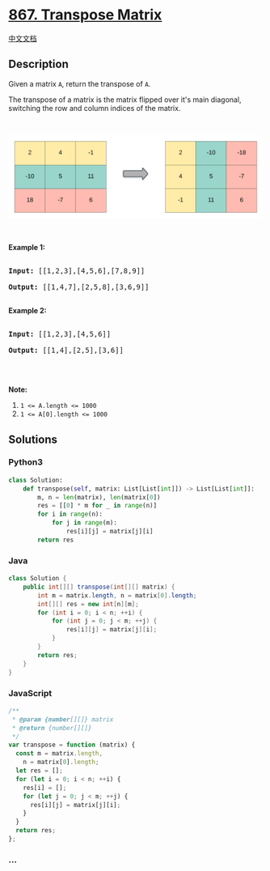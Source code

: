 # [867. Transpose Matrix](https://leetcode.com/problems/transpose-matrix)

[中文文档](/solution/0800-0899/0867.Transpose%20Matrix/README.md)

## Description

<p>Given a&nbsp;matrix <code>A</code>, return the transpose of <code>A</code>.</p>

<p>The transpose of a matrix is the matrix flipped over it&#39;s main diagonal, switching the row and column indices of the matrix.</p>

<br>

![](./images/hint_transpose.png)

<p>&nbsp;</p>

<div>

<p><strong>Example 1:</strong></p>

<pre>

<strong>Input: </strong><span id="example-input-1-1">[[1,2,3],[4,5,6],[7,8,9]]</span>

<strong>Output: </strong><span id="example-output-1">[[1,4,7],[2,5,8],[3,6,9]]</span>

</pre>

<div>

<p><strong>Example 2:</strong></p>

<pre>

<strong>Input: </strong><span id="example-input-2-1">[[1,2,3],[4,5,6]]</span>

<strong>Output: </strong><span id="example-output-2">[[1,4],[2,5],[3,6]]</span>

</pre>

<p>&nbsp;</p>

<p><span><strong>Note:</strong></span></p>

<ol>
	<li><code><span>1 &lt;= A.length&nbsp;&lt;= 1000</span></code></li>
	<li><code><span>1 &lt;= A[0].length&nbsp;&lt;= 1000</span></code></li>
</ol>

</div>

</div>

## Solutions

<!-- tabs:start -->

### **Python3**

```python
class Solution:
    def transpose(self, matrix: List[List[int]]) -> List[List[int]]:
        m, n = len(matrix), len(matrix[0])
        res = [[0] * m for _ in range(n)]
        for i in range(n):
            for j in range(m):
                res[i][j] = matrix[j][i]
        return res
```

### **Java**

```java
class Solution {
    public int[][] transpose(int[][] matrix) {
        int m = matrix.length, n = matrix[0].length;
        int[][] res = new int[n][m];
        for (int i = 0; i < n; ++i) {
            for (int j = 0; j < m; ++j) {
                res[i][j] = matrix[j][i];
            }
        }
        return res;
    }
}
```

### **JavaScript**

```js
/**
 * @param {number[][]} matrix
 * @return {number[][]}
 */
var transpose = function (matrix) {
  const m = matrix.length,
    n = matrix[0].length;
  let res = [];
  for (let i = 0; i < n; ++i) {
    res[i] = [];
    for (let j = 0; j < m; ++j) {
      res[i][j] = matrix[j][i];
    }
  }
  return res;
};
```

### **...**

```

```

<!-- tabs:end -->
